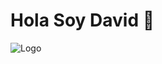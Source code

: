 # Hola Soy David 👋
<img align="center" alt="Logo" src="https://drive.google.com/file/d/1CD6la-e2kf2yOA1T7hJh1q9fmM1JEVDN/view?usp=drive_link" />

<!--
**ODavidM/OdavidM** is a ✨ _special_ ✨ repository because its `README.md` (this file) appears on your GitHub profile.

Here are some ideas to get you started:

- 🔭 I’m currently working on ...
- 🌱 I’m currently learning ...
- 👯 I’m looking to collaborate on ...
- 🤔 I’m looking for help with ...
- 💬 Ask me about ...
- 📫 How to reach me: ...
- 😄 Pronouns: ...
- ⚡ Fun fact: ...
-->
